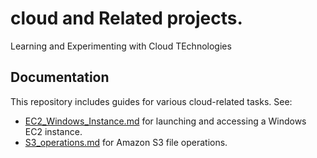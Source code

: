 # cloud and Related projects.
Learning and Experimenting with Cloud TEchnologies
## Documentation

This repository includes guides for various cloud-related tasks. See:
- [EC2_Windows_Instance.md](./EC2_Windows_Instance.md) for launching and accessing a Windows EC2 instance.
- [S3_operations.md](./S3_operations.md) for Amazon S3 file operations.
